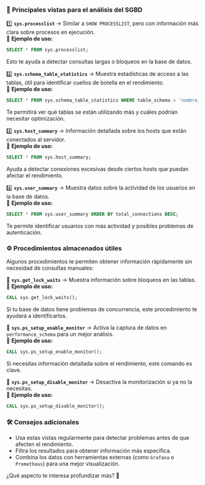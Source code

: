 

### 🔎 **Principales vistas para el análisis del SGBD**  

1️⃣ **`sys.processlist`** → Similar a `SHOW PROCESSLIST`, pero con información más clara sobre procesos en ejecución.  
📌 **Ejemplo de uso:**  
```sql
SELECT * FROM sys.processlist;
```  
Esto te ayuda a detectar consultas largas o bloqueos en la base de datos.  

2️⃣ **`sys.schema_table_statistics`** → Muestra estadísticas de acceso a las tablas, útil para identificar cuellos de botella en el rendimiento.  
📌 **Ejemplo de uso:**  
```sql
SELECT * FROM sys.schema_table_statistics WHERE table_schema = 'nombre_de_tu_bd';
```  
Te permitirá ver qué tablas se están utilizando más y cuáles podrían necesitar optimización.  

3️⃣ **`sys.host_summary`** → Información detallada sobre los hosts que están conectados al servidor.  
📌 **Ejemplo de uso:**  
```sql
SELECT * FROM sys.host_summary;
```  
Ayuda a detectar conexiones excesivas desde ciertos hosts que puedan afectar el rendimiento.  

4️⃣ **`sys.user_summary`** → Muestra datos sobre la actividad de los usuarios en la base de datos.  
📌 **Ejemplo de uso:**  
```sql
SELECT * FROM sys.user_summary ORDER BY total_connections DESC;
```  
Te permite identificar usuarios con más actividad y posibles problemas de autenticación.  

### ⚙️ **Procedimientos almacenados útiles**  
Algunos procedimientos te permiten obtener información rápidamente sin necesidad de consultas manuales:  

🔹 **`sys.get_lock_waits`** → Muestra información sobre bloqueos en las tablas.  
📌 **Ejemplo de uso:**  
```sql
CALL sys.get_lock_waits();
```  
Si tu base de datos tiene problemas de concurrencia, este procedimiento te ayudará a identificarlos.  

🔹 **`sys.ps_setup_enable_monitor`** → Activa la captura de datos en `performance_schema` para un mejor análisis.  
📌 **Ejemplo de uso:**  
```sql
CALL sys.ps_setup_enable_monitor();
```  
Si necesitas información detallada sobre el rendimiento, este comando es clave.  

🔹 **`sys.ps_setup_disable_monitor`** → Desactiva la monitorización si ya no la necesitas.  
📌 **Ejemplo de uso:**  
```sql
CALL sys.ps_setup_disable_monitor();
```  

### 🛠️ **Consejos adicionales**  
- Usa estas vistas regularmente para detectar problemas antes de que afecten el rendimiento.  
- Filtra los resultados para obtener información más específica.  
- Combina los datos con herramientas externas (como `Grafana` o `Prometheus`) para una mejor visualización.  

¿Qué aspecto te interesa profundizar más? 🚀  
